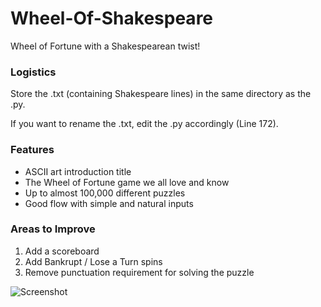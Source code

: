 # Wheel-Of-Shakespeare


Wheel of Fortune with a Shakespearean twist!

### Logistics
Store the .txt (containing Shakespeare lines) in the same directory as the .py.

If you want to rename the .txt, edit the .py accordingly (Line 172).

### Features
* ASCII art introduction title
* The Wheel of Fortune game we all love and know
* Up to almost 100,000 different puzzles
* Good flow with simple and natural inputs

### Areas to Improve
1. Add a scoreboard
2. Add Bankrupt / Lose a Turn spins
3. Remove punctuation requirement for solving the puzzle

![Screenshot](https://i.imgur.com/6skFq2o.png)

